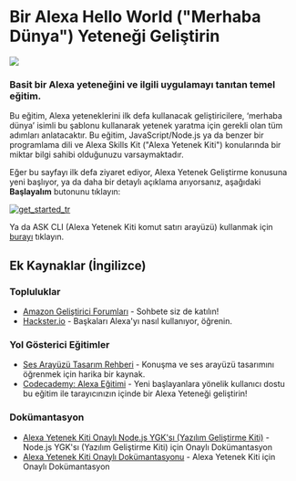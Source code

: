 # Bir Alexa Hello World ("Merhaba Dünya") Yeteneği Geliştirin
<img src="https://m.media-amazon.com/images/G/01/mobile-apps/dex/alexa/alexa-skills-kit/tutorials/quiz-game/header._TTH_.png" />

### Basit bir Alexa yeteneğini ve ilgili uygulamayı tanıtan temel eğitim.

Bu eğitim, Alexa yeteneklerini ilk defa kullanacak geliştiricilere, ‘merhaba dünya’ isimli bu şablonu kullanarak yetenek yaratma için gerekli olan tüm adımları anlatacaktır. Bu eğitim, JavaScript/Node.js ya da benzer bir programlama dili ve Alexa Skills Kit ("Alexa Yetenek Kiti") konularında bir miktar bilgi sahibi olduğunuzu varsaymaktadır.

Eğer bu sayfayı ilk defa ziyaret ediyor, Alexa Yetenek Geliştirme konusuna yeni başlıyor, ya da daha bir detaylı açıklama arıyorsanız, aşağıdaki **Başlayalım** butonunu tıklayın:

[![get_started_tr](https://user-images.githubusercontent.com/6242253/49246564-4a764680-f426-11e8-8f82-bb1ae616ab97.png)](./instructions/1-voice-user-interface.md)

Ya da ASK CLI (Alexa Yetenek Kiti komut satırı arayüzü) kullanmak için [burayı](./instructions/7-cli.md)  tıklayın.

## Ek Kaynaklar (İngilizce)

### Topluluklar 
* [Amazon Geliştirici Forumları](https://forums.developer.amazon.com/spaces/165/index.html) - Sohbete siz de katılın!
* [Hackster.io](https://www.hackster.io/amazon-alexa) - Başkaları Alexa'yı nasıl kullanıyor, öğrenin.

### Yol Gösterici Eğitimler
* [Ses Arayüzü Tasarım Rehberi](https://developer.amazon.com/designing-for-voice/) - Konuşma ve ses arayüzü tasarımını öğrenmek için harika bir kaynak.
* [Codecademy: Alexa Eğitimi](https://www.codecademy.com/learn/learn-alexa) - Yeni başlayanlara yönelik kullanıcı dostu bu eğitim ile tarayıcınızın içinde bir Alexa Yeteneği geliştirin!

### Dokümantasyon
* [Alexa Yetenek Kiti Onaylı Node.js YGK'sı (Yazılım Geliştirme Kiti)](https://www.npmjs.com/package/ask-sdk) - Node.js YGK'sı (Yazılım Geliştirme Kiti) için Onaylı Dokümantasyon
*  [Alexa Yetenek Kiti Onaylı Dokümantasyonu](https://developer.amazon.com/docs/ask-overviews/build-skills-with-the-alexa-skills-kit.html) - Alexa Yetenek Kiti için Onaylı Dokümantasyon

